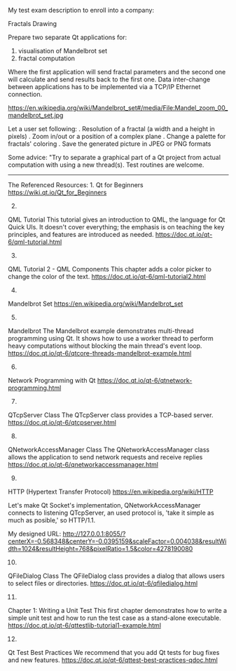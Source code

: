 My test exam description to enroll into a company:

Fractals Drawing 

Prepare two separate Qt applications for:
1. visualisation of Mandelbrot set
2. fractal computation

Where the first application will send fractal parameters and the second one will calculate and send results back to the first one. 
Data inter-change between applications has to be implemented via a TCP/IP Ethernet connection.

https://en.wikipedia.org/wiki/Mandelbrot_set#/media/File:Mandel_zoom_00_mandelbrot_set.jpg

Let a user set following:
. Resolution of a fractal (a width and a height in pixels)
. Zoom in/out or a position of a complex plane
. Change a palette for fractals' coloring 
. Save the generated picture in JPEG or PNG formats

Some advice: "Try to separate a graphical part of a Qt project from actual computation with using a new thread(s). Test routines are welcome.


--------------------------------------------------------------------------------------------------------------------------------------------------------------

The Referenced Resources:
1.
Qt for Beginners
https://wiki.qt.io/Qt_for_Beginners

2.
QML Tutorial
This tutorial gives an introduction to QML, the language for Qt Quick UIs. It doesn't cover everything; the emphasis is on teaching the key principles, and features are introduced as needed.
https://doc.qt.io/qt-6/qml-tutorial.html

3.
QML Tutorial 2 - QML Components
This chapter adds a color picker to change the color of the text.
https://doc.qt.io/qt-6/qml-tutorial2.html

4.
Mandelbrot Set
https://en.wikipedia.org/wiki/Mandelbrot_set

5.
Mandelbrot
The Mandelbrot example demonstrates multi-thread programming using Qt. It shows how to use a worker thread to perform heavy computations without blocking the main thread's event loop.
https://doc.qt.io/qt-6/qtcore-threads-mandelbrot-example.html

6.
Network Programming with Qt
https://doc.qt.io/qt-6/qtnetwork-programming.html

7.
QTcpServer Class
The QTcpServer class provides a TCP-based server.
https://doc.qt.io/qt-6/qtcpserver.html

8.
QNetworkAccessManager Class
The QNetworkAccessManager class allows the application to send network requests and receive replies
https://doc.qt.io/qt-6/qnetworkaccessmanager.html

9. 
HTTP (Hypertext Transfer Protocol)
https://en.wikipedia.org/wiki/HTTP

Let's make Qt Socket's implementation, QNetworkAccessManager connects to listening QTcpServer, an used protocol is, 'take it simple as much as posible,' so HTTP/1.1.

My designed URL: http://127.0.0.1:8055/?centerX=-0.568348&centerY=-0.0395159&scaleFactor=0.004038&resultWidth=1024&resultHeight=768&pixelRatio=1.5&color=4278190080

10.
QFileDialog Class
The QFileDialog class provides a dialog that allows users to select files or directories.
https://doc.qt.io/qt-6/qfiledialog.html

11.
Chapter 1: Writing a Unit Test
This first chapter demonstrates how to write a simple unit test and how to run the test case as a stand-alone executable.
https://doc.qt.io/qt-6/qttestlib-tutorial1-example.html

12.
Qt Test Best Practices
We recommend that you add Qt tests for bug fixes and new features.
https://doc.qt.io/qt-6/qttest-best-practices-qdoc.html
